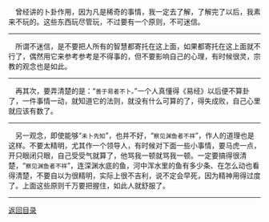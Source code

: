 &emsp;曾经讲的卜卦作用，因为凡是稀奇的事情，我一定去了解，了解完了以后，我素来不玩的。这些东西玩尽管玩，不过要有一个原则，不可迷信。
___
&emsp;所谓不迷信，是不要把人所有的智慧都寄托在这上面，如果都寄托在这上面就不行了，偶然用它来参考参考是不得事的，但不要影响自己的心理，有时候很灵，宗教的观念也是如此。
___
&emsp;再其次，要弄清楚的是：“``善于易者不卜。``”一个人真懂得《易经》以后便不算卦了，一件事情一动，就知道它的法则，就没有什么可算的了，得失成败，自己心里就应该有数了。
___
&emsp;另一观念，即使能够“``未卜先知``”，也并不好，“``察见渊鱼者不祥``”，作人的道理也是这样。不要太精明，尤其作一个领导人，有时候对下面一些小事情，要马虎一点，开只眼闭只眼，自己受受气就算了，他骂我一顿就骂我一顿。一定要搞得很清楚，“``察见渊鱼者不祥``”，连深渊水底的鱼，河中浑水里的鱼有多少条、在怎么动也看得清楚，不要自以为很精明，实际上很不吉利，说不定会早死，因为精神用得过度了。上面这些原则千万要把握住，如此人就舒服了。
___
[返回目录](../../master/README.md#目录)